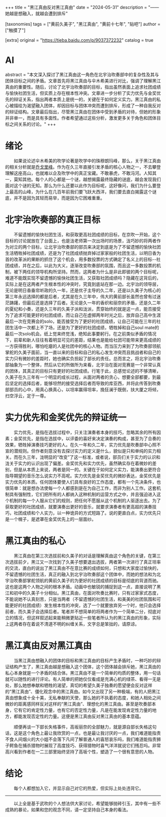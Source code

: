+++
title = "黑江真由反对黑江真由"
date = "2024-05-31"
description = "——她越是想融入，就越会遭到排斥"

[taxonomies]
tags = ["黄前久美子", "黑江真由", "黄前十七年", "贴吧"]
author = ["触摸了"]

[extra]
original = "https://tieba.baidu.com/p/9037372232"
catalog = true
# AI 
abstract = "本文深入探讨了黑江真由这一角色在北宇治吹奏部中的复杂性及其与团体目标之间的矛盾。文章首先将黑江真由与伞木希美进行对比，强调了理解黑江真由的重要性。随后，讨论了北宇治吹奏部的目标，指出虽然表面上追求社团成绩与愉快社团生活，但实质上存在根本性冲突。文章进一步分析了实力优先与金奖优先的辩证关系，指出两者本质上是统一的，关键在于如何定义实力。黑江真由的私心被描绘为渴望融入团体，却因目标与团体冲突而遭到排斥，形成了一种自我反对的辩证结构。文章最后指出，尽管黑江真由在团体中受到矛盾的对待，但她的形象并非单一，而是具有多面性。作者希望通过这些分析，激发更多关于角色和团体目标之间关系的讨论。"
+++

# 绪论

&emsp;&emsp;如果说论述伞木希美的吹学论著是吹学中的珠穆朗玛峰，那么，关于黑江真由的相关分析就是[乔戈里峰](https://baike.baidu.com/item/%E4%B9%94%E6%88%88%E9%87%8C%E5%B3%B0)。作为在久三年直接引发矛盾的核心人物之一，不去攀登理解这座高山，也就难以企及吹学中的真正宝藏。不敢暴虎，不敢冯河。人知其一，莫知其他。每个人的心都是一个谜，越想揭露最终隐藏的谜底，越会发现我们面对这个谜的无知。那么为什么还要以此作为目标呢，这好像问，我们为什么要登上最高的山峰，为什么在几百年前我们要飞跃大西洋，我们要去直白揭露这个谜底，并不是因为其轻而易举，而是因为它困难重重。

# 北宇治吹奏部的真正目标

&emsp;&emsp;不留遗憾的愉快社团生活，和获取更高社团成绩的目标，在京吹一开始，这个目标的讨论就放在了台面上，也是泷老师第一次出场时的场景，泷巧妙的将两者作为对立的两个目标，让北宇治吹奏部的部员来决定到底是为了不留遗憾的愉快社团生活牺牲掉社团成绩，还是为了社团成绩抛弃掉过家家般的社团生活，以明日香为首的改革派的果断的抓住了这个机会，用多数投票的方式确定了名义上的目标--社团成绩，并在之后，以此为大义，逐渐改变吹奏部的氛围，而且这一多数投票的机制，被下两任的领导机构所坚持。然而，这两者为什么是非此即彼的两个目标呢，难道不能既实现不留遗憾的愉快社团生活，又获取社团成绩吗？隐藏在这背后的，实际上是在这两者产生根本性的冲突时，究竟到底站在那一边。北宇治的领导层，无论是明日香垂帘听政的久一年，还是优子主导的久二年，还是以久美子为核心的第三年永远选择的都是后者，尤其是在久三年中，伟大的黄前部长虽然也曾有过迷茫踌躇，但最后还是选择了后者。无论是久一年的香织和丽奈的矛盾，还是久二年的夏纪和小奏，还是久三年的久美子派和泷派，贯穿始终的就是这一点，能否接受为了追求可能更好的社团成绩，而让自己在虚掷两年时光之后，放弃自己高中生涯最后一次在竞赛会的solo，能否接受为了更好的社团成绩，让自己可能在三年的社团生活中一次都上不了场，还是为了更好的社团成绩，牺牲掉和自己soul mate的最后一次solo机会。纸上觉来终觉浅，绝知此事要躬行。在之前类似矛盾的情况下，前辈和新人往往有着明显可见的差距，结果也是能给社团可能带来更高成绩的一方获得胜利，哪怕吃瘪的人是社团中的核心人物。而当压力来到了为吹奏部领航掌舵的久美子面前，当一直以来的目标和自己的私心发生冲突而且挑战者和自己的实力只有微妙的差距时，她也确实负担起了部长的责任。总而言之，将北宇治吹奏部抽象为一个整体，然后从它的所做所为来看，北宇治在面对竞赛是一个非常认真的团体，其真正的目标只有更好的社团成绩。行笔于此，总感觉论述的不够清晰，久美子在久三年有一个明显的成长过程，从面对两者的贪心，想要全部都要，到最后坚定的选择后者，能够坦然的接受选择后者而导致的库亚西，并将此传答到吹奏部部员的心中，用真心换真心，以坦率赢得坦率，挽狂澜于既倒，扶大厦之将倾，扫空浮云，定于一尊。

# 实力优先和金奖优先的辩证统一

&emsp;&emsp;实力优先，是指在选拔过程中，只关注演奏者本身的技巧，忽略其余的所有因素；金奖优先，是指在选拔中，以评委的喜好来决定演奏的构成，甚至为了合奏的效果，牺牲掉演奏技巧更好的人。在久一年和久二年，实力优先是吹奏部中心照不宣的潜规则。但作者刻意没有去探讨实力的定义是什么，貌似是只和单纯的实力相关。而在久三年，泷明显的“改变”了这一标准，或者说，部员们关于实力的认识和泷关于实力的认识出现了偏差。金奖优先和实力优先，虽然确实存在着微妙的差别，但是从本质上来说，两者是同一的。关键在于如何定义实力，能演奏出更符合指导期望的音乐怎么说实力不高呢。实力优先是金奖优先的微妙表达，金奖优先是实力优先的本质。任何团体要使人们具有良好的工作态度，都有一个先决条件，也很简单：就是想办法使每一个人都感到是在为自己工作，而非为别人工作。这套机制具有强制性，它们把所有的人都纳入这种机制的运营方式之中，并且强迫进入这个机制的每一个人服从它们的规则，把任何不愿服从这个机制的人驱逐出去。为了获取更好的社团成绩，就要演奏出更好的音乐，就要求演奏者有更高超的演奏技巧，社团成绩和个人实力，以一种诡异的方式短路了。说的更直白点，实力优先只是一个幌子，是遮罩在金奖优先上的一层面纱。

# 黑江真由的私心

&emsp;&emsp;黑江真由在第三次选拔前和久美子的对话是理解真由这个角色的关键，在第三次选拔前夕，黑江又一次找到了久美子想要退出选拔，两者第一次进行了真正坦率的交流，直白的说出了黑江真由不在意比赛的成绩如何，只想和大家度过愉快的，不留遗憾的社团生活，真正的融入到北宇治吹奏部这个团体中，而她的想法和为北宇治吹奏部掌舵领航的黄前久美子的为更好的社团成绩的目标是彻底的背道而驰。这也是这两个人物之间的根本矛盾。动画中也敏锐的捕捉到这一点，直接说明了黑江和初中的久美子十分相似。黑江真由，在面对吹奏比赛时，只有过家家式态度，不能说她不认真刻苦，只是当两者（不留遗憾的社团生活，和美美的社团氛围和可能更好的社团成绩）发生根本性的冲突，选了一个就要放弃另一个时，他只会选择前者，而久美子会选择后者。笔者并不想简单的将两者作为一个简单二分，彻底对立的情况，但这样叙述起来能稍微更贴近一些笔者所认为的黑江真由的形象，实际上这两者存在着说不清道不明的纠缠关系，文字总是笨拙的，请原谅。

# 黑江真由反对黑江真由

&emsp;&emsp;当黑江真由想融入的团体的目标和黑江真由的目标产生矛盾时，一种巧妙的辩证结构产生了，黑江真由越是想融入这个团体，这个团体越会排斥她，黑江真由的私心本身就是一个矛盾的结合体。黑江真由不是一个简单的均质的整体，用一句话就可以随性的进行评论。有人简单的把她仅仅看成是充满心机的绿茶、看得一无是处，那么她想奉献和牺牲的渴望，真切的希望久美子独奏的愿望便会反对这祥的“黑江真由”、僵化观念中的黑江真由。如今又出现了另一种极端，有的人把黑江真由想象成十全十美，无私奉献的天使，那么她的不执着的态度，和她人相处之间微妙的距离感同样反对这样的“黑江真由”、理想化的黑江真由。甚至是吹奏部本身，它有它的肯定性力量，也有它的否定性力量，凡是在能发现肯定性力量的地方，都能发现否定性的力量。这便是黑江真由反对黑江真由的基本意蕴。

&emsp;&emsp;顺便再谈一下部长失格事件，高坂丽奈的全部魅力，就是源自部长失格这句话，这是这个角色上最让我欣赏的一点，也是最让我讨厌的一点，我们难道能指责不食人间烟火的大小姐不会落下凡间了解普通人的喜怒哀乐吗，我们难道能指责狮子鳄鱼在捕杀猎物时展现了高度技巧、获得猎物时喜气洋洋就说它们残忍吗。非常高兴看到作者在一二三部里始终坚持了高坂个性，塑造了一个很有意思的人物。

# 结论

&emsp;&emsp;每个人都想加入它，并显示自己对它的热爱，但实际上处处违背它。

* * *

&emsp;&emsp;以上全是基于武吹的个人想法供大家讨论，希望能够抛砖引玉，其中有一些不成熟的暴论，如果和您的观念不同，请一定坚持自己本身的看法。
